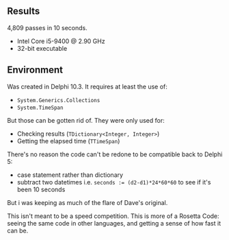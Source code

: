 Results
--------

4,809 passes in 10 seconds.

- Intel Core i5-9400 @ 2.90 GHz
- 32-bit executable

Environment
----------

Was created in Delphi 10.3. It requires at least the use of:

- `System.Generics.Collections`
- `System.TimeSpan`

But those can be gotten rid of. They were only used for:

- Checking results (`TDictionary<Integer, Integer>`)
- Getting the elapsed time (`TTimeSpan`)

There's no reason the code can't be redone to be compatible back to Delphi 5:

- case statement rather than dictionary
- subtract two datetimes i.e. `seconds := (d2-d1)*24*60*60` to see if it's been 10 seconds

But i was keeping as much of the flare of Dave's original. 

This isn't meant to be a speed competition. This is more of a Rosetta Code: seeing the same code in other languages, and getting a sense of how fast it can be.

